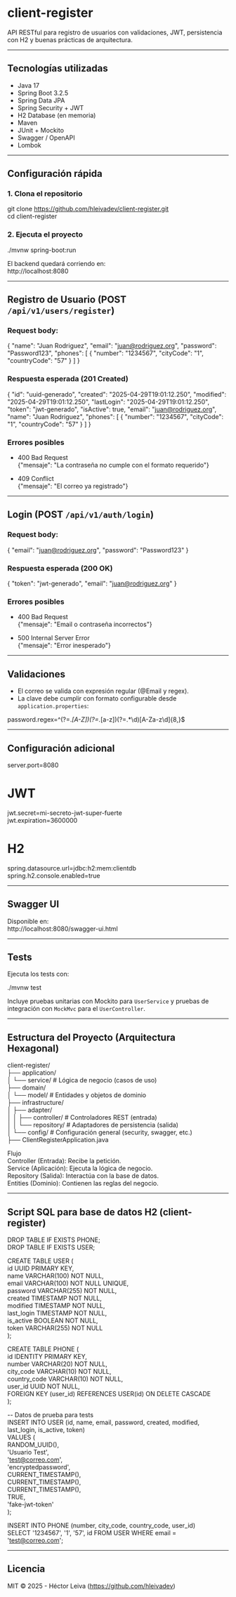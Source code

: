 # client-register

API RESTful para registro de usuarios con validaciones, JWT, persistencia con H2 y buenas prácticas de arquitectura.

---

## Tecnologías utilizadas

- Java 17
- Spring Boot 3.2.5
- Spring Data JPA
- Spring Security + JWT
- H2 Database (en memoria)
- Maven
- JUnit + Mockito
- Swagger / OpenAPI
- Lombok

---

## Configuración rápida

### 1. Clona el repositorio

git clone https://github.com/hleivadev/client-register.git  
cd client-register

### 2. Ejecuta el proyecto

./mvnw spring-boot:run

El backend quedará corriendo en:  
http://localhost:8080

---

## Registro de Usuario (POST `/api/v1/users/register`)

### Request body:

{
  "name": "Juan Rodriguez",
  "email": "juan@rodriguez.org",
  "password": "Password123",
  "phones": [
    {
      "number": "1234567",
      "cityCode": "1",
      "countryCode": "57"
    }
  ]
}

### Respuesta esperada (201 Created)

{
  "id": "uuid-generado",
  "created": "2025-04-29T19:01:12.250",
  "modified": "2025-04-29T19:01:12.250",
  "lastLogin": "2025-04-29T19:01:12.250",
  "token": "jwt-generado",
  "isActive": true,
  "email": "juan@rodriguez.org",
  "name": "Juan Rodriguez",
  "phones": [
    {
      "number": "1234567",
      "cityCode": "1",
      "countryCode": "57"
    }
  ]
}

### Errores posibles

- 400 Bad Request  
  {"mensaje": "La contraseña no cumple con el formato requerido"}

- 409 Conflict  
  {"mensaje": "El correo ya registrado"}

---

## Login (POST `/api/v1/auth/login`)

### Request body:

{
  "email": "juan@rodriguez.org",
  "password": "Password123"
}

### Respuesta esperada (200 OK)

{
  "token": "jwt-generado",
  "email": "juan@rodriguez.org"
}

### Errores posibles

- 400 Bad Request  
  {"mensaje": "Email o contraseña incorrectos"}

- 500 Internal Server Error  
  {"mensaje": "Error inesperado"}

---

## Validaciones

- El correo se valida con expresión regular (@Email y regex).
- La clave debe cumplir con formato configurable desde `application.properties`:

password.regex=^(?=.*[A-Z])(?=.*[a-z])(?=.*\\d)[A-Za-z\\d]{8,}$

---

## Configuración adicional

server.port=8080

# JWT  
jwt.secret=mi-secreto-jwt-super-fuerte  
jwt.expiration=3600000

# H2  
spring.datasource.url=jdbc:h2:mem:clientdb  
spring.h2.console.enabled=true

---

## Swagger UI

Disponible en:  
http://localhost:8080/swagger-ui.html

---

## Tests

Ejecuta los tests con:

./mvnw test

Incluye pruebas unitarias con Mockito para `UserService` y pruebas de integración con `MockMvc` para el `UserController`.

---

## Estructura del Proyecto (Arquitectura Hexagonal)

client-register/  
├── application/  
│   └── service/               # Lógica de negocio (casos de uso)  
├── domain/  
│   └── model/                 # Entidades y objetos de dominio  
├── infrastructure/  
│   ├── adapter/  
│   │   ├── controller/        # Controladores REST (entrada)  
│   │   └── repository/        # Adaptadores de persistencia (salida)  
│   └── config/                # Configuración general (security, swagger, etc.)  
├── ClientRegisterApplication.java  

Flujo  
Controller (Entrada): Recibe la petición.  
Service (Aplicación): Ejecuta la lógica de negocio.  
Repository (Salida): Interactúa con la base de datos.  
Entities (Dominio): Contienen las reglas del negocio.

---

## Script SQL para base de datos H2 (client-register)

DROP TABLE IF EXISTS PHONE;  
DROP TABLE IF EXISTS USER;

CREATE TABLE USER (  
    id UUID PRIMARY KEY,  
    name VARCHAR(100) NOT NULL,  
    email VARCHAR(100) NOT NULL UNIQUE,  
    password VARCHAR(255) NOT NULL,  
    created TIMESTAMP NOT NULL,  
    modified TIMESTAMP NOT NULL,  
    last_login TIMESTAMP NOT NULL,  
    is_active BOOLEAN NOT NULL,  
    token VARCHAR(255) NOT NULL  
);

CREATE TABLE PHONE (  
    id IDENTITY PRIMARY KEY,  
    number VARCHAR(20) NOT NULL,  
    city_code VARCHAR(10) NOT NULL,  
    country_code VARCHAR(10) NOT NULL,  
    user_id UUID NOT NULL,  
    FOREIGN KEY (user_id) REFERENCES USER(id) ON DELETE CASCADE  
);

-- Datos de prueba para tests  
INSERT INTO USER (id, name, email, password, created, modified, last_login, is_active, token)  
VALUES (  
    RANDOM_UUID(),  
    'Usuario Test',  
    'test@correo.com',  
    'encryptedpassword',  
    CURRENT_TIMESTAMP(),  
    CURRENT_TIMESTAMP(),  
    CURRENT_TIMESTAMP(),  
    TRUE,  
    'fake-jwt-token'  
);

INSERT INTO PHONE (number, city_code, country_code, user_id)  
SELECT '1234567', '1', '57', id FROM USER WHERE email = 'test@correo.com';

---

## Licencia

MIT © 2025 - Héctor Leiva (https://github.com/hleivadev)
